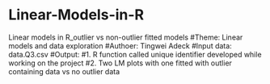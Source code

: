 # Linear-Models-in-R
Linear models in R_outlier vs non-outlier fitted models
#Theme: Linear models and data exploration
#Authoer: Tingwei Adeck
#Input data: data.Q3.csv
#Output: 
#1. R function called unique identifier developed while working on the project
#2. Two LM plots with one fitted with outlier containing data vs no outlier data
